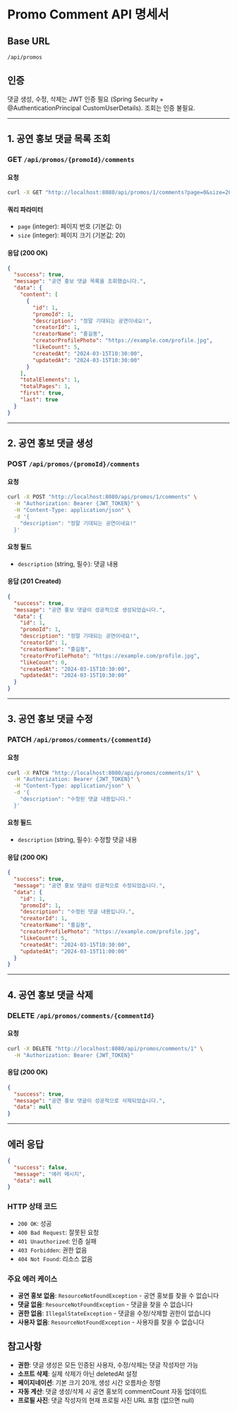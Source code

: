 # Promo Comment API 명세서

## Base URL
`/api/promos`

## 인증
댓글 생성, 수정, 삭제는 JWT 인증 필요 (Spring Security + @AuthenticationPrincipal CustomUserDetails). 조회는 인증 불필요.

---

## 1. 공연 홍보 댓글 목록 조회
### GET `/api/promos/{promoId}/comments`

#### 요청
```bash
curl -X GET "http://localhost:8080/api/promos/1/comments?page=0&size=20"
```

#### 쿼리 파라미터
- `page` (integer): 페이지 번호 (기본값: 0)
- `size` (integer): 페이지 크기 (기본값: 20)

#### 응답 (200 OK)
```json
{
  "success": true,
  "message": "공연 홍보 댓글 목록을 조회했습니다.",
  "data": {
    "content": [
      {
        "id": 1,
        "promoId": 1,
        "description": "정말 기대되는 공연이네요!",
        "creatorId": 1,
        "creatorName": "홍길동",
        "creatorProfilePhoto": "https://example.com/profile.jpg",
        "likeCount": 5,
        "createdAt": "2024-03-15T10:30:00",
        "updatedAt": "2024-03-15T10:30:00"
      }
    ],
    "totalElements": 1,
    "totalPages": 1,
    "first": true,
    "last": true
  }
}
```

---

## 2. 공연 홍보 댓글 생성
### POST `/api/promos/{promoId}/comments`

#### 요청
```bash
curl -X POST "http://localhost:8080/api/promos/1/comments" \
  -H "Authorization: Bearer {JWT_TOKEN}" \
  -H "Content-Type: application/json" \
  -d '{
    "description": "정말 기대되는 공연이네요!"
  }'
```

#### 요청 필드
- `description` (string, 필수): 댓글 내용

#### 응답 (201 Created)
```json
{
  "success": true,
  "message": "공연 홍보 댓글이 성공적으로 생성되었습니다.",
  "data": {
    "id": 1,
    "promoId": 1,
    "description": "정말 기대되는 공연이네요!",
    "creatorId": 1,
    "creatorName": "홍길동",
    "creatorProfilePhoto": "https://example.com/profile.jpg",
    "likeCount": 0,
    "createdAt": "2024-03-15T10:30:00",
    "updatedAt": "2024-03-15T10:30:00"
  }
}
```

---

## 3. 공연 홍보 댓글 수정
### PATCH `/api/promos/comments/{commentId}`

#### 요청
```bash
curl -X PATCH "http://localhost:8080/api/promos/comments/1" \
  -H "Authorization: Bearer {JWT_TOKEN}" \
  -H "Content-Type: application/json" \
  -d '{
    "description": "수정된 댓글 내용입니다."
  }'
```

#### 요청 필드
- `description` (string, 필수): 수정할 댓글 내용

#### 응답 (200 OK)
```json
{
  "success": true,
  "message": "공연 홍보 댓글이 성공적으로 수정되었습니다.",
  "data": {
    "id": 1,
    "promoId": 1,
    "description": "수정된 댓글 내용입니다.",
    "creatorId": 1,
    "creatorName": "홍길동",
    "creatorProfilePhoto": "https://example.com/profile.jpg",
    "likeCount": 5,
    "createdAt": "2024-03-15T10:30:00",
    "updatedAt": "2024-03-15T11:00:00"
  }
}
```

---

## 4. 공연 홍보 댓글 삭제
### DELETE `/api/promos/comments/{commentId}`

#### 요청
```bash
curl -X DELETE "http://localhost:8080/api/promos/comments/1" \
  -H "Authorization: Bearer {JWT_TOKEN}"
```

#### 응답 (200 OK)
```json
{
  "success": true,
  "message": "공연 홍보 댓글이 성공적으로 삭제되었습니다.",
  "data": null
}
```

---

## 에러 응답
```json
{
  "success": false,
  "message": "에러 메시지",
  "data": null
}
```

### HTTP 상태 코드
- `200 OK`: 성공
- `400 Bad Request`: 잘못된 요청
- `401 Unauthorized`: 인증 실패
- `403 Forbidden`: 권한 없음
- `404 Not Found`: 리소스 없음

### 주요 에러 케이스
- **공연 홍보 없음**: `ResourceNotFoundException` - 공연 홍보를 찾을 수 없습니다
- **댓글 없음**: `ResourceNotFoundException` - 댓글을 찾을 수 없습니다
- **권한 없음**: `IllegalStateException` - 댓글을 수정/삭제할 권한이 없습니다
- **사용자 없음**: `ResourceNotFoundException` - 사용자를 찾을 수 없습니다

## 참고사항
- **권한**: 댓글 생성은 모든 인증된 사용자, 수정/삭제는 댓글 작성자만 가능
- **소프트 삭제**: 실제 삭제가 아닌 deletedAt 설정
- **페이지네이션**: 기본 크기 20개, 생성 시간 오름차순 정렬
- **자동 계산**: 댓글 생성/삭제 시 공연 홍보의 commentCount 자동 업데이트
- **프로필 사진**: 댓글 작성자의 현재 프로필 사진 URL 포함 (없으면 null) 